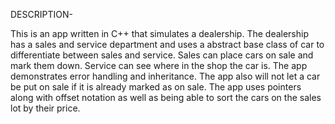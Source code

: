 DESCRIPTION-

  This is an app written in C++ that simulates a dealership. The dealership has a sales and service department and uses a abstract base class of car to differentiate between sales and service.
  Sales can place cars on sale and mark them down. Service can see where in the shop the car is. The app demonstrates error handling and inheritance. The app also will not let a car be put on sale if it is already marked as on sale. The app uses pointers along with offset notation as well as being able to sort the cars on the sales lot by their price.
